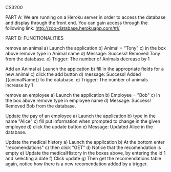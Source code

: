 CS3200

PART A: We are running on a Heroku server in order to access the database and display through the front end. You can gain access through the following link: http://zoo-database.herokuapp.com/#!/

PART B: FUNCTIONALITIES

remove an animal a) Launch the application b) Animal = "Tony" c) in the box above remove type in Animal name d) Message: Success! Removed Tony from the database. e) Trigger: The number of Animals decrease by 1

Add an Animal a) Launch the applcation b) fill in the appropriate fields for a new animal c) click the add button d) message: Success! Added {{animalName}} to the database. e) Trigger: The number of animals increase by 1

remove an employee a) Launch the application b) Employee = "Bob" c) in the box above remove type in employee name d) Message: Success! Removed Bob from the database.

Update the pay of an employee a) Launch the application b) type in the name "Alice" c) fill put information when prompted to change in the given employee d) click the update button  e) Message: Updated Alice in the database.

Update the medical history a) Launch the application b) At the bottom enter "recomendations" c) then click "GET" d) Notice that the recomendation is empty e) Update the medicalHistory in the boxes above, by entering the id 1 and selecting a date
f) Click update g) Then get the recomendations table again, notice how there is a new recomendation added by a trigger.

